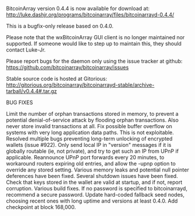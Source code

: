 BitcoinArray version 0.4.4 is now available for download at:
http://luke.dashjr.org/programs/bitcoinarray/files/bitcoinarrayd-0.4.4/

This is a bugfix-only release based on 0.4.0.

Please note that the wxBitcoinArray GUI client is no longer maintained nor supported. If someone would like to step up to maintain this, they should contact Luke-Jr.

Please report bugs for the daemon only using the issue tracker at github:
https://github.com/bitcoinarray/bitcoinarray/issues

Stable source code is hosted at Gitorious:
http://gitorious.org/bitcoinarray/bitcoinarrayd-stable/archive-tarball/v0.4.4#.tar.gz

BUG FIXES

Limit the number of orphan transactions stored in memory, to prevent a potential denial-of-service attack by flooding orphan transactions. Also never store invalid transactions at all.
Fix possible buffer overflow on systems with very long application data paths. This is not exploitable.
Resolved multiple bugs preventing long-term unlocking of encrypted wallets (issue #922).
Only send local IP in "version" messages if it is globally routable (ie, not private), and try to get such an IP from UPnP if applicable.
Reannounce UPnP port forwards every 20 minutes, to workaround routers expiring old entries, and allow the -upnp option to override any stored setting.
Various memory leaks and potential null pointer deferences have been
fixed.
Several shutdown issues have been fixed.
Check that keys stored in the wallet are valid at startup, and if not,
report corruption.
Various build fixes.
If no password is specified to bitcoinarrayd, recommend a secure password.
Update hard-coded fallback seed nodes, choosing recent ones with long uptime and versions at least 0.4.0.
Add checkpoint at block 168,000.

